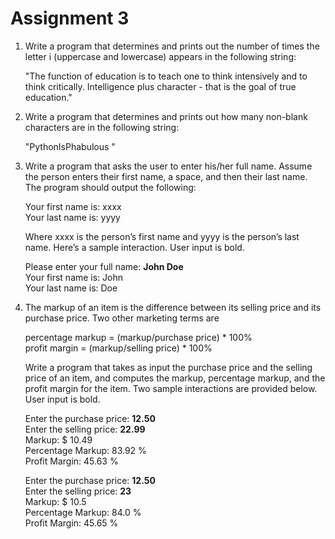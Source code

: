 # Assignment 3
1. Write a program that determines and prints out the number of times the letter i (uppercase and lowercase) appears in the following string:

	"The function of education is to teach one to think intensively and to think critically. Intelligence plus character - that is the goal of true education."

2. Write a program that determines and prints out how many non-blank characters are in the following string:

	"PythonIsPhabulous                                            "

3. Write a program that asks the user to enter his/her full name. Assume the person enters their first name, a space, and then their last name. The program should output the following:

	Your first name is: xxxx<br>
	Your last name is: yyyy

	Where xxxx is the person’s first name and yyyy is the person’s last name. Here’s a sample interaction. User input is bold.

	Please enter your full name: **John Doe**<br>
	Your first name is: John<br>
	Your last name is: Doe

4. The markup of an item is the difference between its selling price and its purchase price. Two other marketing terms are

	percentage markup = (markup/purchase price) * 100%<br>
	profit margin = (markup/selling price) * 100%

	Write a program that takes as input the purchase price and the selling price of an item, and computes the markup, percentage markup, and the profit margin for the item. Two sample interactions are provided below. User input is bold.

	Enter the purchase price: **12.50**<br>
	Enter the selling price: **22.99**<br>
	Markup: $ 10.49<br>
	Percentage Markup:  83.92 %<br>
	Profit Margin:  45.63 %

	Enter the purchase price: **12.50**<br>
	Enter the selling price: **23**<br>
	Markup: $ 10.5<br>
	Percentage Markup:  84.0 %<br>
	Profit Margin:  45.65 %
